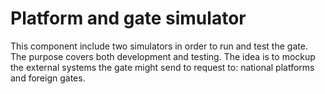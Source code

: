 # Platform and gate simulator

This component include two simulators in order to run and test the gate. The purpose covers both development and testing. The idea is to mockup the external systems the gate might send to request to: national platforms and foreign gates.
